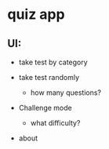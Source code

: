 # quiz app

## UI:

- take test by category

- take test randomly

  - how many questions?

- Challenge mode

  - what difficulty?

- about
